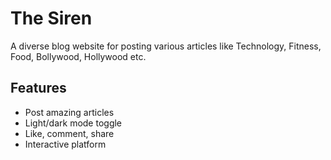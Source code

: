 # The Siren

A diverse blog website for posting various articles like Technology, Fitness, Food, Bollywood, Hollywood etc.


## Features

- Post amazing articles
- Light/dark mode toggle
- Like, comment, share
- Interactive platform
